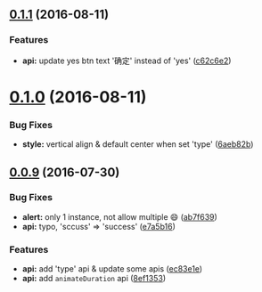 <a name="0.1.1"></a>
## [0.1.1](https://github.com/DrakeLeung/vue-alert-go/compare/v0.1.0...v0.1.1) (2016-08-11)


### Features

* **api:** update yes btn text '确定' instead of 'yes' ([c62c6e2](https://github.com/DrakeLeung/vue-alert-go/commit/c62c6e2))



<a name="0.1.0"></a>
# [0.1.0](https://github.com/DrakeLeung/vue-alert-go/compare/v0.0.6...v0.1.0) (2016-08-11)


### Bug Fixes

* **style:** vertical align & default center when set 'type' ([6aeb82b](https://github.com/DrakeLeung/vue-alert-go/commit/6aeb82b))



<a name="0.0.9"></a>
## [0.0.9](https://github.com/DrakeLeung/vue-alert-go/compare/v0.0.6...v0.0.9) (2016-07-30)


### Bug Fixes

* **alert:** only 1 instance, not allow multiple :smile: ([ab7f639](https://github.com/DrakeLeung/vue-alert-go/commit/ab7f639))
* **api:** typo, 'sccuss' => 'success' ([e7a5b16](https://github.com/DrakeLeung/vue-alert-go/commit/e7a5b16))


### Features

* **api:** add 'type' api & update some apis ([ec83e1e](https://github.com/DrakeLeung/vue-alert-go/commit/ec83e1e))
* **api:** add `animateDuration` api ([8ef1353](https://github.com/DrakeLeung/vue-alert-go/commit/8ef1353))

